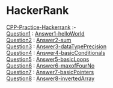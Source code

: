 # HackerRank  

<a href="https://www.hackerrank.com/domains/cpp?badge_type=cpp
">CPP-Practice-Hackerrank</a> :-  
<a href="https://www.hackerrank.com/challenges/cpp-hello-world">Question1</a> : <a href="https://github.com/prathamiitp/HackerRank/blob/master/helloWorld.cpp">Answer1-helloWorld</a>  
<a href="https://www.hackerrank.com/challenges/cpp-input-and-output">Question2</a> : <a href="https://github.com/prathamiitp/HackerRank/blob/master/sum.cpp">Answer2-sum</a>  
<a href="https://www.hackerrank.com/challenges/c-tutorial-basic-data-types">Question3</a> : <a href="https://github.com/prathamiitp/HackerRank/blob/master/dataTypePrecision.cpp">Answer3-dataTypePrecision</a>  
<a href="https://www.hackerrank.com/challenges/c-tutorial-conditional-if-else">Question4</a> : <a href="https://github.com/prathamiitp/HackerRank/blob/master/basicConditionals.cpp">Answer4-basicConditionals</a>  
<a href="https://www.hackerrank.com/challenges/c-tutorial-for-loop">Question5</a> : <a href="https://github.com/prathamiitp/HackerRank/blob/master/basicLoops.cpp">Answer5-basicLoops</a>  
<a href="https://www.hackerrank.com/challenges/c-tutorial-functions">Question6</a> : <a href="https://github.com/prathamiitp/HackerRank/blob/master/maxofFourNo.cpp">Answer6-maxofFourNo</a>  
<a href="https://www.hackerrank.com/challenges/c-tutorial-pointer">Question7</a> : <a href="https://github.com/prathamiitp/HackerRank/blob/master/basicPointers.cpp">Answer7-basicPointers</a>  
<a href="https://www.hackerrank.com/challenges/arrays-introduction">Question8</a> : <a href="https://github.com/prathamiitp/HackerRank/blob/master/invertedArray.cpp">Answer8-invertedArray</a>
